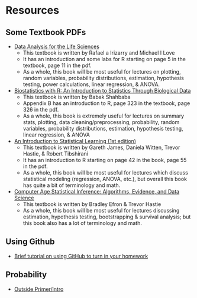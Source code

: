 # Resources

## Some Textbook PDFs

* [Data Analysis for the Life Sciences](textbook_pdfs/dataanalysisforthelifesciences.pdf)
  * This textbook is written by Rafael a Irizarry and Michael I Love
  * It has an introduction and some labs for R starting on page 5 in the textbook, page 11 in the pdf.
  * As a whole, this book will be most useful for lectures on plotting, random variables, probability distributions, estimation, hypothesis testing, power calculations, linear regression, & ANOVA.
* [Biostatistics with R: An Introduction to Statistics Through Biological Data](textbook_pdfs/)
  * This textbook is written by Babak Shahbaba
  * Appendix B has an introduction to R, page 323 in the textbook, page 326 in the pdf.
  * As a whole, this book is extremely useful for lectures on summary stats, plotting, data cleaning/preprocessing, probability, random variables, probability distributions, estimation, hypothesis testing, linear regression, & ANOVA
* [An Introduction to Statistical Learning (1st edition)](textbook_pdfs/An_intro_to_statistical_learning.pdf)
  * This textbook is written by Gareth James, Daniela Witten, Trevor Hastie, & Robert Tibshirani
  * It has an introduction to R starting on page 42 in the book, page 55 in the pdf.
  * As a whole, this book will be most useful for lectures which discuss statistical modeling (regression, ANOVA, etc.), but overall this book has quite a bit of terminology and math.
* [Computer Age Statistical Inference: Algorithms, Evidence, and Data Science](textbook_pdfs/computer_age_stat_inference.pdf)
  * This textbook is written by Bradley Efron & Trevor Hastie
  * As a whole, this book will be most useful for lectures discussing estimation, hypothesis testing, bootstrapping & survival analysis; but this book also has a lot of terminology and math.

## Using Github

* [Brief tutorial on using GitHub to turn in your homework](tutorials/github.html)

## Probability

* [Outside Primer/intro](https://www0.gsb.columbia.edu/faculty/pglasserman/B6014/probability.pdf)
